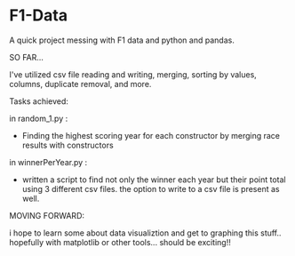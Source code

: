 # F1-Data
A quick project messing with F1 data and python and pandas.

SO FAR... 

I've utilized csv file reading and writing, merging, sorting by values, columns, duplicate removal, and more.


Tasks achieved:

in random_1.py :
- Finding the highest scoring year for each constructor by merging race results with constructors

in winnerPerYear.py :
- written a script to find not only the winner each year but their point total using 3 different csv files. the option to write to a csv file is present as well.

MOVING FORWARD:

i hope to learn some about data visualiztion and get to graphing this stuff.. hopefully with matplotlib or other tools... should be exciting!!

